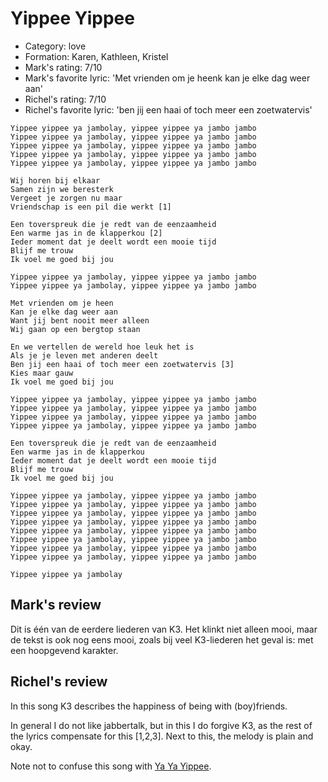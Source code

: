 # Yippee Yippee

 * Category: love
 * Formation: Karen, Kathleen, Kristel
 * Mark's rating: 7/10
 * Mark's  favorite lyric: 'Met vrienden om je heenk kan je elke dag weer aan'
 * Richel's rating: 7/10
 * Richel's favorite lyric: 'ben jij een haai of toch meer een zoetwatervis'

```
Yippee yippee ya jambolay, yippee yippee ya jambo jambo
Yippee yippee ya jambolay, yippee yippee ya jambo jambo
Yippee yippee ya jambolay, yippee yippee ya jambo jambo
Yippee yippee ya jambolay, yippee yippee ya jambo jambo
Yippee yippee ya jambolay, yippee yippee ya jambo jambo

Wij horen bij elkaar
Samen zijn we beresterk
Vergeet je zorgen nu maar
Vriendschap is een pil die werkt [1]

Een toverspreuk die je redt van de eenzaamheid
Een warme jas in de klapperkou [2]
Ieder moment dat je deelt wordt een mooie tijd
Blijf me trouw
Ik voel me goed bij jou

Yippee yippee ya jambolay, yippee yippee ya jambo jambo
Yippee yippee ya jambolay, yippee yippee ya jambo jambo

Met vrienden om je heen
Kan je elke dag weer aan
Want jij bent nooit meer alleen
Wij gaan op een bergtop staan

En we vertellen de wereld hoe leuk het is
Als je je leven met anderen deelt
Ben jij een haai of toch meer een zoetwatervis [3]
Kies maar gauw
Ik voel me goed bij jou

Yippee yippee ya jambolay, yippee yippee ya jambo jambo
Yippee yippee ya jambolay, yippee yippee ya jambo jambo
Yippee yippee ya jambolay, yippee yippee ya jambo jambo
Yippee yippee ya jambolay, yippee yippee ya jambo jambo

Een toverspreuk die je redt van de eenzaamheid
Een warme jas in de klapperkou
Ieder moment dat je deelt wordt een mooie tijd
Blijf me trouw
Ik voel me goed bij jou

Yippee yippee ya jambolay, yippee yippee ya jambo jambo
Yippee yippee ya jambolay, yippee yippee ya jambo jambo
Yippee yippee ya jambolay, yippee yippee ya jambo jambo
Yippee yippee ya jambolay, yippee yippee ya jambo jambo
Yippee yippee ya jambolay, yippee yippee ya jambo jambo
Yippee yippee ya jambolay, yippee yippee ya jambo jambo
Yippee yippee ya jambolay, yippee yippee ya jambo jambo
Yippee yippee ya jambolay, yippee yippee ya jambo jambo

Yippee yippee ya jambolay
```

## Mark's review

Dit is één van de eerdere liederen van K3. Het klinkt niet alleen mooi, maar de tekst is ook nog eens mooi, zoals bij veel K3-liederen het geval is: met een hoopgevend karakter.

## Richel's review

In this song K3 describes the happiness of being with (boy)friends.

In general I do not like jabbertalk, but in this I do forgive K3, as the rest of the lyrics compensate for this [1,2,3]. Next to this, the melody is plain and okay.

Note not to confuse this song with [Ya Ya Yippee](YaYaYippee.md).
